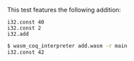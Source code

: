 This test features the following addition:
```wasm
i32.const 40
i32.const 2
i32.add
```

```sh
$ wasm_coq_interpreter add.wasm -r main
i32.const 42

```
